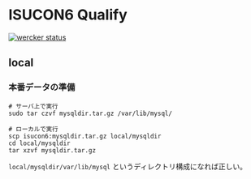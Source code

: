 ISUCON6 Qualify
===
[![wercker status](https://app.wercker.com/status/90b871de364e62e1b0aea9fa90608958/m/master "wercker status")](https://app.wercker.com/project/byKey/90b871de364e62e1b0aea9fa90608958)

local
---
### 本番データの準備
```
# サーバ上で実行
sudo tar czvf mysqldir.tar.gz /var/lib/mysql/

# ローカルで実行
scp isucon6:mysqldir.tar.gz local/mysqldir
cd local/mysqldir
tar xzvf mysqldir.tar.gz
```

`local/mysqldir/var/lib/mysql` というディレクトリ構成になれば正しい。

